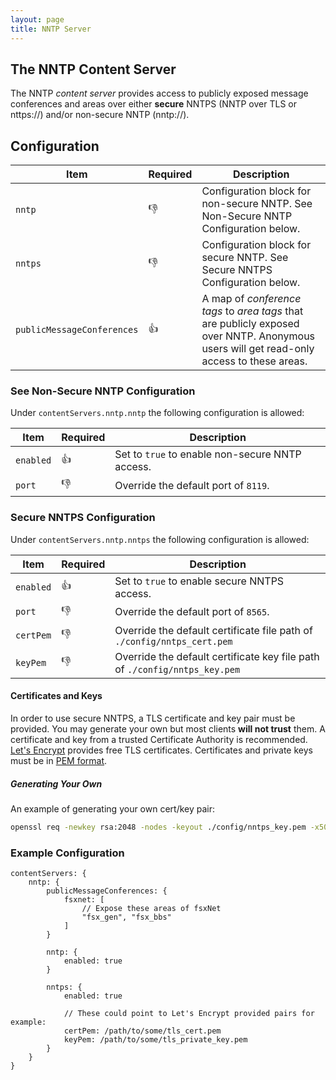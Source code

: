 ```yaml
---
layout: page
title: NNTP Server
---
```

## The NNTP Content Server
The NNTP *content server* provides access to publicly exposed message conferences and areas over either **secure** NNTPS (NNTP over TLS or nttps://) and/or non-secure NNTP (nntp://).

## Configuration

| Item | Required | Description |
|------|----------|-------------|
| `nntp` | :-1: | Configuration block for non-secure NNTP. See Non-Secure NNTP Configuration below. |
| `nntps` | :-1: | Configuration block for secure NNTP. See Secure NNTPS Configuration below. |
| `publicMessageConferences` | :+1: | A map of *conference tags* to *area tags* that are publicly exposed over NNTP. Anonymous users will get read-only access to these areas. |

### See Non-Secure NNTP Configuration
Under `contentServers.nntp.nntp` the following configuration is allowed:

| Item | Required | Description |
|------|----------|-------------|
| `enabled` | :+1: | Set to `true` to enable non-secure NNTP access. |
| `port` | :-1: | Override the default port of `8119`. |

### Secure NNTPS Configuration
Under `contentServers.nntp.nntps` the following configuration is allowed:

| Item | Required | Description |
|------|----------|-------------|
| `enabled` | :+1: | Set to `true` to enable secure NNTPS access. |
| `port` | :-1: | Override the default port of `8565`. |
| `certPem` | :-1: | Override the default certificate file path of `./config/nntps_cert.pem` |
| `keyPem` | :-1: | Override the default certificate key file path of `./config/nntps_key.pem` |

#### Certificates and Keys
In order to use secure NNTPS, a TLS certificate and key pair must be provided. You may generate your own but most clients **will not trust** them. A certificate and key from a trusted Certificate Authority is recommended. [Let's Encrypt](https://letsencrypt.org/) provides free TLS certificates. Certificates and private keys must be in [PEM format](https://en.wikipedia.org/wiki/Privacy-Enhanced_Mail).

##### Generating Your Own
An example of generating your own cert/key pair:
```bash
openssl req -newkey rsa:2048 -nodes -keyout ./config/nntps_key.pem -x509 -days 3050 -out ./config/nntps_cert.pem
```

### Example Configuration
```hjson
contentServers: {
    nntp: {
        publicMessageConferences: {
            fsxnet: [
                // Expose these areas of fsxNet
                "fsx_gen", "fsx_bbs"
            ]
        }

        nntp: {
            enabled: true
        }

        nntps: {
            enabled: true

            // These could point to Let's Encrypt provided pairs for example:
            certPem: /path/to/some/tls_cert.pem
            keyPem: /path/to/some/tls_private_key.pem
        }
    }
}
```
